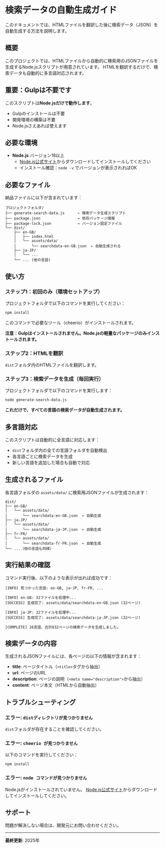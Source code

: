 # 検索データの自動生成ガイド

このドキュメントでは、HTMLファイルを翻訳した後に検索データ（JSON）を自動生成する方法を説明します。

## 概要

このプロジェクトでは、HTMLファイルから自動的に検索用のJSONファイルを生成するNode.jsスクリプトが用意されています。
HTMLを翻訳するだけで、検索データも自動的に多言語対応されます。

## 重要：Gulpは不要です

このスクリプトは**Node.jsだけで動作します**。
- Gulpのインストールは不要
- 開発環境の構築は不要
- Node.jsさえあれば使えます

## 必要な環境

- **Node.js** バージョン18以上
  - [Node.js公式サイト](https://nodejs.org/)からダウンロードしてインストールしてください
  - インストール確認：`node -v` でバージョンが表示されればOK

## 必要なファイル

納品ファイルに以下が含まれています：

```
プロジェクトフォルダ/
├── generate-search-data.js      ← 検索データ生成スクリプト
├── package.json                 ← 依存パッケージ情報
├── package-lock.json            ← バージョン固定ファイル
└── dist/
    ├── en-GB/
    │   ├── index.html
    │   └── assets/data/
    │       └── searchdata-en-GB.json  ← 自動生成される
    ├── ja-JP/
    │   └── ...
    └── ... (他の言語)
```

## 使い方

### ステップ1：初回のみ（環境セットアップ）

プロジェクトフォルダで以下のコマンドを実行してください：

```bash
npm install
```

このコマンドで必要なツール（cheerio）がインストールされます。

**注意：Gulpはインストールされません。Node.jsの軽量なパッケージのみインストールされます。**

### ステップ2：HTMLを翻訳

`dist`フォルダ内のHTMLファイルを翻訳します。

### ステップ3：検索データを生成（毎回実行）

プロジェクトフォルダで以下のコマンドを実行します：

```bash
node generate-search-data.js
```

**これだけで、すべての言語の検索データが自動生成されます。**

## 多言語対応

このスクリプトは自動的に全言語に対応します：
- `dist`フォルダ内の全ての言語フォルダを自動検出
- 各言語ごとに検索データを生成
- 新しい言語を追加した場合も自動で対応

## 生成されるファイル

各言語フォルダの `assets/data/` に検索用JSONファイルが生成されます：

```
dist/
├── en-GB/
│   └── assets/data/
│       └── searchdata-en-GB.json  ← 自動生成
├── ja-JP/
│   └── assets/data/
│       └── searchdata-ja-JP.json  ← 自動生成
├── fr-FR/
│   └── assets/data/
│       └── searchdata-fr-FR.json  ← 自動生成
└── ...（他の言語も同様）
```

## 実行結果の確認

コマンド実行後、以下のような表示が出れば成功です：

```
[INFO] 見つかった言語: en-GB, ja-JP, fr-FR, ...

[INFO] en-GB: 32ファイルを処理中...
[SUCCESS] 生成完了: assets/data/searchdata-en-GB.json (32ページ)

[INFO] ja-JP: 32ファイルを処理中...
[SUCCESS] 生成完了: assets/data/searchdata-ja-JP.json (32ページ)

[COMPLETE] 26言語、合計832ページの検索データを生成しました。
```

## 検索データの内容

生成されるJSONファイルには、各ページの以下の情報が含まれます：

- **title**: ページタイトル（`<title>`タグから抽出）
- **url**: ページのURL
- **description**: ページの説明（`<meta name="description">`から抽出）
- **content**: ページ本文（HTMLから自動抽出）

## トラブルシューティング

### エラー: `distディレクトリが見つかりません`

`dist`フォルダが存在することを確認してください。

### エラー: `cheerio が見つかりません`

以下のコマンドを実行してください：

```bash
npm install
```

### エラー: `node コマンドが見つかりません`

Node.jsがインストールされていません。
[Node.js公式サイト](https://nodejs.org/)からダウンロードしてインストールしてください。

## サポート

問題が解決しない場合は、開発元にお問い合わせください。

---

**最終更新**: 2025年
